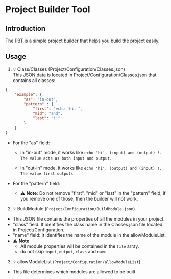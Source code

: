 # Project Builder Tool

## Introduction
The PBT is a simple project builder that helps you build the project easily.


## Usage
1. 💡 Class/Classes (Project/Configuration/Classes.json) <br>
This JSON data is located in Project/Configuration/Classes.json that contains all classes:
```json
{
    "example": { 
        "as": "in-out",
        "pattern" : {
            "first": "echo 'hi, ",
            "mid": "and",
            "last": "!'"
        }
    }
}
```
- For the "as" field:

   + In "in-out" mode, it works like `echo 'hi', (input) and (output) !. The value acts as both input and output`.

   + In "out-in" mode, it works like `echo 'hi', (output) and (input) !. The value first outputs`.

- For the "pattern" field:
   + ⚠️ **Note**: Do not remove "first", "mid" or "last" in the "pattern" field; if you remove one of those, then the builder will not work.

2.  💡 BuildModule (`Project/Configuration/BuildModule.json`) <br>
- This JSON file contains the properties of all the modules in your project.
- "class" field: It identifies the class name in the Classes.json file located in Project/Configuration.
- "name" field: It identifies the name of the module in the allowModuleList.
- ⚠️ **Note**
    + All module properties will be contained in the `file` array.
    + do not skip `input`, `output`, `class` and `name`

3. 💡 allowModuleList (`Project/Configuration/allowModuleList`) <br>
- This file determines which modules are allowed to be built.
 
